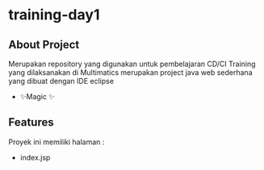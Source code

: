 # training-day1

## About Project

Merupakan repository yang digunakan untuk pembelajaran CD/CI Training yang dilaksanakan di Multimatics merupakan project java web sederhana yang dibuat dengan IDE eclipse

- ✨Magic ✨

## Features

Proyek ini memiliki halaman :
- index.jsp
